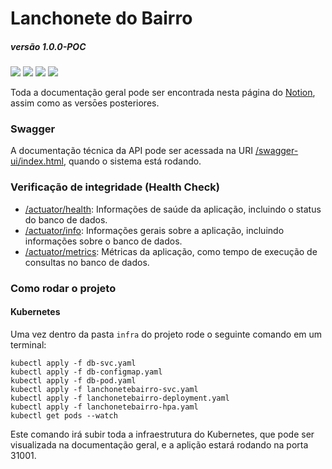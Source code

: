 
# Lanchonete do Bairro

##### versão 1.0.0-POC

[<img src="https://img.shields.io/badge/dockerhub-images-blue.svg?logo=docker">](https://hub.docker.com/repository/docker/danielmaria/lanchonetebairro-app/general) [<img src="https://img.shields.io/badge/Java-17-important.svg?logo=java">](https://hub.docker.com/repository/docker/danielmaria/lanchonetebairro-app/general) [<img src="https://img.shields.io/badge/Build Tool-Gradle-green.svg?logo=gradle">](https://hub.docker.com/repository/docker/danielmaria/lanchonetebairro-app/general) [<img src="https://img.shields.io/badge/Orchestrated by-Kubernetes-green.svg?logo=kubernetes">](https://hub.docker.com/repository/docker/danielmaria/lanchonetebairro-app/general) 

Toda a documentação geral pode ser encontrada nesta página do [Notion](https://danielmariadasilva.notion.site/Lanchonete-do-Bairro-97145985ac3e4b65a077ff13866e66ad), assim como as versōes posteriores.

### Swagger

A documentação técnica da API pode ser acessada na URI [/swagger-ui/index.html](http://localhost:31001/swagger-ui/index.html), quando o sistema está rodando.

### Verificação de integridade (Health Check)

- [/actuator/health](http://localhost:31001/actuator/health): Informações de saúde da aplicação, incluindo o status do banco de dados.
- [/actuator/info](http://localhost:31001/actuator/health): Informações gerais sobre a aplicação, incluindo informações sobre o banco de dados.
- [/actuator/metrics](http://localhost:31001/actuator/health): Métricas da aplicação, como tempo de execução de consultas no banco de dados.

### Como rodar o projeto

#### Kubernetes

Uma vez dentro da pasta `infra` do projeto rode o seguinte comando em um terminal:
 
```
kubectl apply -f db-svc.yaml
kubectl apply -f db-configmap.yaml
kubectl apply -f db-pod.yaml
kubectl apply -f lanchonetebairro-svc.yaml
kubectl apply -f lanchonetebairro-deployment.yaml
kubectl apply -f lanchonetebairro-hpa.yaml
kubectl get pods --watch
```

Este comando irá subir toda a infraestrutura do Kubernetes, que pode ser visualizada na documentação geral, e a aplição estará rodando na porta 31001.